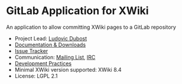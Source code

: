 
# GitLab Application for XWiki

An application to allow committing XWiki pages to a GitLab repository

* Project Lead: [Ludovic Dubost](https://www.xwiki.org/xwiki/bin/view/XWiki/LudovicDubost)
* [Documentation & Downloads](https://extensions.xwiki.org/xwiki/bin/view/Extension/gitlab%20Application/)
* [Issue Tracker](http://jira.xwiki.org/browse/XGITLAB)
* Communication: [Mailing List](http://dev.xwiki.org/xwiki/bin/view/Community/MailingLists), [IRC](http://dev.xwiki.org/xwiki/bin/view/Community/IRC)
* [Development Practices](http://dev.xwiki.org)
* Minimal XWiki version supported: XWiki 8.4
* License: LGPL 2.1
